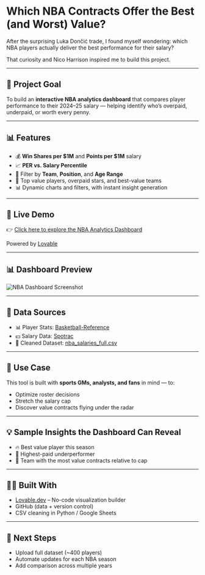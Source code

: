 # Which NBA Contracts Offer the Best (and Worst) Value?

After the surprising Luka Dončić trade, I found myself wondering: which NBA players actually deliver the best performance for their salary?

That curiosity and Nico Harrison inspired me to build this project.

---

## 🎯 Project Goal

To build an **interactive NBA analytics dashboard** that compares player performance to their 2024–25 salary — helping identify who’s overpaid, underpaid, or worth every penny.

---

## 📊 Features

- 💰 **Win Shares per $1M** and **Points per $1M** salary
- 📈 **PER vs. Salary Percentile**
- 🧠 Filter by **Team**, **Position**, and **Age Range**
- 🥇 Top value players, overpaid stars, and best-value teams
- 📊 Dynamic charts and filters, with instant insight generation

---

## 🔗 Live Demo

👉 [Click here to explore the NBA Analytics Dashboard](https://lovable.dev/projects/bdc6e8d6-424e-457b-8ba9-7e15a73d253a)

Powered by [Lovable](https://lovable.dev)

---

## 📊 Dashboard Preview

![NBA Dashboard Screenshot](<img width="1412" height="638" alt="nbadashboardpreview" src="https://github.com/user-attachments/assets/3f0e9e9c-33ab-4479-8df3-95c96ef17064" />
)

---

## 📁 Data Sources

- 📊 Player Stats: [Basketball-Reference](https://www.basketball-reference.com/)
- 💵 Salary Data: [Spotrac](https://www.spotrac.com/)
- 📄 Cleaned Dataset: [nba_salaries_full.csv](./nba_salaries_full.csv)

---

## 💼 Use Case

This tool is built with **sports GMs, analysts, and fans** in mind — to:
- Optimize roster decisions
- Stretch the salary cap
- Discover value contracts flying under the radar

---

## 💡 Sample Insights the Dashboard Can Reveal

- 🔥 Best value player this season
- 💸 Highest-paid underperformer
- 🧮 Team with the most value contracts relative to cap

---

## 👨‍💻 Built With

- [Lovable.dev](https://lovable.dev) – No-code visualization builder
- GitHub (data + version control)
- CSV cleaning in Python / Google Sheets

---

## 🚀 Next Steps

- Upload full dataset (~400 players)
- Automate updates for each NBA season
- Add comparison across multiple years
